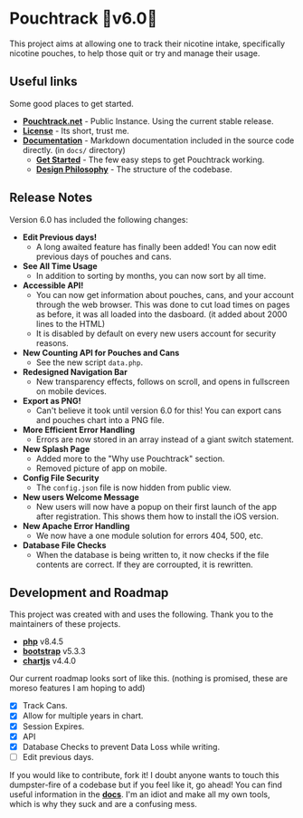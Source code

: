 # Pouchtrack 🎉v6.0🎉

This project aims at allowing one to track their nicotine intake, specifically nicotine pouches, to help those quit or try and manage their usage.

## Useful links

Some good places to get started.

- **<a href="https://pouchtrack.net">Pouchtrack.net</a>** - Public Instance. Using the current stable release.
- **<a href="LICENSE.md">License</a>** - Its short, trust me.
- **<a href="docs/index.md">Documentation</a>** - Markdown documentation included in the source code directly. (in `docs/` directory)
  - **<a href="docs/guides/getting-started.md">Get Started</a>** - The few easy steps to get Pouchtrack working.
  - **<a href="docs/guides/design-philosophy.md">Design Philosophy</a>** - The structure of the codebase.

## Release Notes

Version 6.0 has included the following changes:

- **Edit Previous days!**
  - A long awaited feature has finally been added! You can now edit previous days of pouches and cans.
- **See All Time Usage**
  - In addition to sorting by months, you can now sort by all time.
- **Accessible API!**
  - You can now get information about pouches, cans, and your account through the web browser. This was done to cut load times on pages as before, it was all loaded into the dasboard. (it added about 2000 lines to the HTML)
  - It is disabled by default on every new users account for security reasons.
- **New Counting API for Pouches and Cans**
  - See the new script `data.php`.
- **Redesigned Navigation Bar**
  - New transparency effects, follows on scroll, and opens in fullscreen on mobile devices.
- **Export as PNG!**
  - Can't believe it took until version 6.0 for this! You can export cans and pouches chart into a PNG file.
- **More Efficient Error Handling**
  - Errors are now stored in an array instead of a giant switch statement.
- **New Splash Page**
  - Added more to the "Why use Pouchtrack" section.
  - Removed picture of app on mobile.
- **Config File Security**
  - The `config.json` file is now hidden from public view.
- **New users Welcome Message**
  - New users will now have a popup on their first launch of the app after registration. This shows them how to install the iOS version.
- **New Apache Error Handling**
  - We now have a one module solution for errors 404, 500, etc.
- **Database File Checks**
  - When the database is being written to, it now checks if the file contents are correct. If they are corroupted, it is rewritten.

## Development and Roadmap

This project was created with and uses the following. Thank you to the maintainers of these projects.

- **<a href="https://www.php.net">php</a>** v8.4.5
- **<a href="https://www.getbootstrap.com">bootstrap</a>** v5.3.3
- **<a href="https://www.chartjs.org">chartjs</a>** v4.4.0

Our current roadmap looks sort of like this. (nothing is promised, these are moreso features I am hoping to add)

- [x] Track Cans.
- [x] Allow for multiple years in chart.
- [x] Session Expires.
- [x] API
- [x] Database Checks to prevent Data Loss while writing.
- [ ] Edit previous days.

If you would like to contribute, fork it! I doubt anyone wants to touch this dumpster-fire of a codebase but if you feel like it, go ahead!
You can find useful information in the **[docs](docs/index.md)**. I'm an idiot and make all my own tools, which is why they suck and are a confusing mess.
